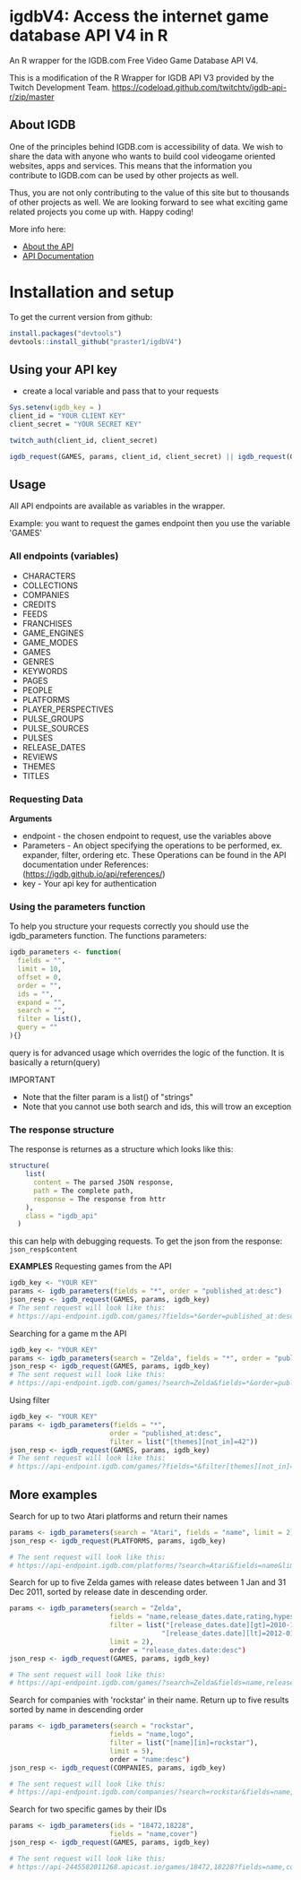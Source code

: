 # igdbV4: Access the internet game database API V4 in R
An R wrapper for the IGDB.com Free Video Game Database API V4.

This is a modification of the R Wrapper for IGDB API V3 provided by the Twitch Development Team.
https://codeload.github.com/twitchtv/igdb-api-r/zip/master

## About IGDB
One of the principles behind IGDB.com is accessibility of data. We wish to share the data with anyone who wants to build cool videogame oriented websites, apps and services. This means that the information you contribute to IGDB.com can be used by other projects as well.

Thus, you are not only contributing to the value of this site but to thousands of other projects as well. We are looking forward to see what exciting game related projects you come up with. Happy coding!

More info here:
* [About the API](https://www.igdb.com/api)
* [API Documentation](https://igdb.github.io/api/about/welcome/)

# Installation and setup
To get the current version from github:
``` R
install.packages("devtools")
devtools::install_github("praster1/igdbV4")
```

## Using your API key
* create a local variable and pass that to your requests
``` R
Sys.setenv(igdb_key = )
client_id = "YOUR CLIENT KEY"
client_secret = "YOUR SECRET KEY"

twitch_auth(client_id, client_secret)

igdb_request(GAMES, params, client_id, client_secret) || igdb_request(GAMES, params, client_id, client_secret)
```

## Usage
All API endpoints are available as variables in the wrapper.

Example: you want to request the games endpoint then you use the variable 'GAMES'
### All endpoints (variables)
* CHARACTERS
* COLLECTIONS
* COMPANIES
* CREDITS
* FEEDS
* FRANCHISES
* GAME_ENGINES
* GAME_MODES
* GAMES
* GENRES
* KEYWORDS
* PAGES
* PEOPLE
* PLATFORMS
* PLAYER_PERSPECTIVES
* PULSE_GROUPS
* PULSE_SOURCES
* PULSES
* RELEASE_DATES
* REVIEWS
* THEMES
* TITLES

### Requesting Data
__Arguments__
* endpoint - the chosen endpoint to request, use the variables above
* Parameters - An object specifying the operations to be performed, ex. expander, filter, ordering etc. These Operations can be found in the API documentation under References: (https://igdb.github.io/api/references/)
* key - Your api key for authentication

### Using the parameters function
To help you structure your requests correctly you should use the igdb_parameters function. The functions parameters:
``` R
igdb_parameters <- function(
  fields = "",
  limit = 10,
  offset = 0,
  order = "",
  ids = "",
  expand = "",
  search = "",
  filter = list(),
  query = ""
){}
```
query is for advanced usage which overrides the logic of the function. It is basically a return(query)

IMPORTANT
- Note that the filter param is a list() of "strings"
- Note that you cannot use both search and ids, this will trow an exception

### The response structure
The response is returnes as a structure which looks like this: 
``` R
structure(
    list(
      content = The parsed JSON response,
      path = The complete path,
      response = The response from httr
    ),
    class = "igdb_api"
  )
```
this can help with debugging requests. To get the json from the response: `json_resp$content`


__EXAMPLES__
Requesting games from the API
``` R
igdb_key <- "YOUR KEY"
params <- igdb_parameters(fields = "*", order = "published_at:desc")
json_resp <- igdb_request(GAMES, params, igdb_key)
# The sent request will look like this:
# https://api-endpoint.igdb.com/games/?fields=*&order=published_at:desc 
```
Searching for a game
m the API
``` R
igdb_key <- "YOUR KEY"
params <- igdb_parameters(search = "Zelda", fields = "*", order = "published_at:desc")
json_resp <- igdb_request(GAMES, params, igdb_key)
# The sent request will look like this:
# https://api-endpoint.igdb.com/games/?search=Zelda&fields=*&order=published_at:desc 
```
Using filter

``` R
igdb_key <- "YOUR KEY"
params <- igdb_parameters(fields = "*", 
                         order = "published_at:desc", 
                         filter = list("[themes][not_in]=42"))
json_resp <- igdb_request(GAMES, params, igdb_key)
# The sent request will look like this:
# https://api-endpoint.igdb.com/games/?fields=*&filter[themes][not_in]=42&order=published_at:desc 
```

## More examples
Search for up to two Atari platforms and return their names
```R
params <- igdb_parameters(search = "Atari", fields = "name", limit = 2)
json_resp <- igdb_request(PLATFORMS, params, igdb_key)

# The sent request will look like this:
# https://api-endpoint.igdb.com/platforms/?search=Atari&fields=name&limit=2 
```
Search for up to five Zelda games with release dates between 1 Jan and 31 Dec 2011, sorted by release date in descending order.
``` R
params <- igdb_parameters(search = "Zelda", 
                         fields = "name,release_dates.date,rating,hypes,cover", 
                         filter = list("[release_dates.date][gt]=2010-12-31", 
                                      "[release_dates.date][lt]=2012-01-01"),
                         limit = 2),
                         order = "release_dates.date:desc")
json_resp <- igdb_request(GAMES, params, igdb_key)

# The sent request will look like this:
# https://api-endpoint.igdb.com/games/?search=Zelda&fields=name,release_dates.date,rating,hypes,cover&filter[release_dates.date][gt]=2010-12-31&filter[release_dates.date][lt]=2012-01-01&limit=5&order=release_dates.date:desc 
```
Search for companies with 'rockstar' in their name. Return up to five results sorted by name in descending order
``` R
params <- igdb_parameters(search = "rockstar", 
                         fields = "name,logo", 
                         filter = list("[name][in]=rockstar"),
                         limit = 5),
                         order = "name:desc")
json_resp <- igdb_request(COMPANIES, params, igdb_key)

# The sent request will look like this:
# https://api-endpoint.igdb.com/companies/?search=rockstar&fields=name,logo&filter[name][in]=rockstar&limit=5&offset=0&order=name:desc
```
Search for two specific games by their IDs
``` R
params <- igdb_parameters(ids = "18472,18228", 
                         fields = "name,cover")
json_resp <- igdb_request(GAMES, params, igdb_key)

# The sent request will look like this:
# https://api-2445582011268.apicast.io/games/18472,18228?fields=name,cover 

```
